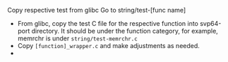 Copy respective test from glibc
Go to string/test-[func name]

- From glibc, copy the test C file for the respective function
into svp64-port directory.
It should be under the function category, for example, memrchr is
under `string/test-memrchr.c`
- Copy `[function]_wrapper.c` and make adjustments as needed.
- 
